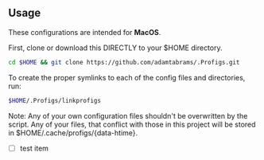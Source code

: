 ## Usage
These configurations are intended for **MacOS**.

First, clone or download this DIRECTLY to your $HOME directory.

```sh
cd $HOME && git clone https://github.com/adamtabrams/.Profigs.git
```

To create the proper symlinks to each of the config files and directories, run:

```sh
$HOME/.Profigs/linkprofigs
```

Note: Any of your own configuration files shouldn't be overwritten by the script.
Any of your files, that conflict with those in this project will be stored in $HOME/.cache/profigs/{data-htime}.

- [ ] test item
